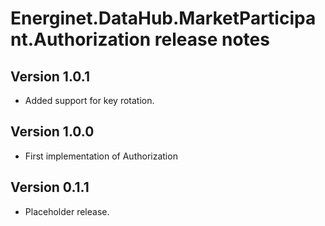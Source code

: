 # Energinet.DataHub.MarketParticipant.Authorization release notes

## Version 1.0.1

- Added support for key rotation.

## Version 1.0.0

- First implementation of Authorization

## Version 0.1.1

- Placeholder release.
